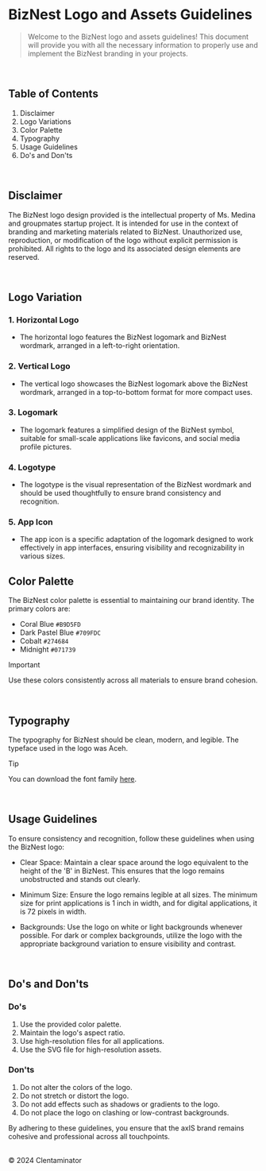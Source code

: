 # BizNest Logo and Assets Guidelines

> Welcome to the BizNest logo and assets guidelines! This document will provide you with all the necessary information to properly use and implement the BizNest branding in your projects.
<br/>

## Table of Contents
1. Disclaimer
2. Logo Variations
3. Color Palette
4. Typography
5. Usage Guidelines
6. Do's and Don'ts
   
<br/>

## Disclaimer
The BizNest logo design provided is the intellectual property of Ms. Medina and groupmates startup project. It is intended for use in the context of branding and marketing materials related to BizNest. Unauthorized use, reproduction, or modification of the logo without explicit permission is prohibited. All rights to the logo and its associated design elements are reserved. 

<br/>

## Logo Variation
### 1. Horizontal Logo
- The horizontal logo features the BizNest logomark and BizNest wordmark, arranged in a left-to-right orientation.
### 2. Vertical Logo
- The vertical logo showcases the BizNest logomark above the BizNest wordmark, arranged in a top-to-bottom format for more compact uses.
### 3. Logomark
- The logomark features a simplified design of the BizNest symbol, suitable for small-scale applications like favicons, and social media profile pictures.
### 4. Logotype
- The logotype is the visual representation of the BizNest wordmark and should be used thoughtfully to ensure brand consistency and recognition.
### 5. App Icon
- The app icon is a specific adaptation of the logomark designed to work effectively in app interfaces, ensuring visibility and recognizability in various sizes.


## Color Palette
The BizNest color palette is essential to maintaining our brand identity. The primary colors are:

* Coral Blue `#B9D5FD`
* Dark Pastel Blue `#709FDC`
* Cobalt `#274684`
* Midnight `#071739`

> [!IMPORTANT]
> Use these colors consistently across all materials to ensure brand cohesion.

<br/>


## Typography
The typography for BizNest should be clean, modern, and legible. The typeface used in the logo was Aceh.

> [!TIP]
> You can download the font family [here](https://ifonts.xyz/aceh-font-family.html).

<br/>

## Usage Guidelines
To ensure consistency and recognition, follow these guidelines when using the BizNest logo:

* Clear Space: Maintain a clear space around the logo equivalent to the height of the 'B' in BizNest. This ensures that the logo remains unobstructed and stands out clearly.
* Minimum Size: Ensure the logo remains legible at all sizes. The minimum size for print applications is 1 inch in width, and for digital applications, it is 72 pixels in width.
* Backgrounds: Use the logo on white or light backgrounds whenever possible. For dark or complex backgrounds, utilize the logo with the appropriate background variation to ensure visibility and contrast.

  <br/>

## Do's and Don'ts
### Do's
1. Use the provided color palette.
2. Maintain the logo's aspect ratio.
3. Use high-resolution files for all applications.
4. Use the SVG file for high-resolution assets.

### Don'ts
1. Do not alter the colors of the logo.
2. Do not stretch or distort the logo.
3. Do not add effects such as shadows or gradients to the logo.
4. Do not place the logo on clashing or low-contrast backgrounds.

By adhering to these guidelines, you ensure that the axIS brand remains cohesive and professional across all touchpoints.
<br/><br/>

&#169; 2024 Clentaminator


